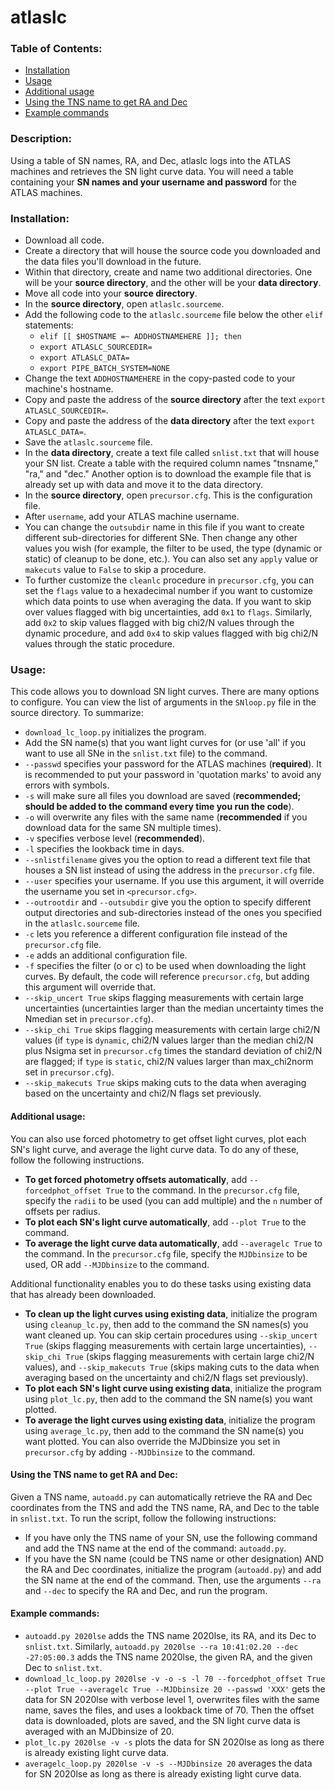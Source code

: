 # atlaslc

### Table of Contents:
* [Installation](#installation)
* [Usage](#usage)
* [Additional usage](#additional-usage)
* [Using the TNS name to get RA and Dec](#using-the-tns-name-to-get-ra-and-dec)
* [Example commands](#example-commands)

### Description: 
Using a table of SN names, RA, and Dec, atlaslc logs into the ATLAS machines and retrieves the SN light curve data. You will need a table containing your **SN names and your username and password** for the ATLAS machines.

### Installation:
* Download all code.
* Create a directory that will house the source code you downloaded and the data files you'll download in the future.
* Within that directory, create and name two additional directories. One will be your **source directory**, and the other will be your **data directory**. 
* Move all code into your **source directory**.
* In the **source directory**, open `atlaslc.sourceme`.
* Add the following code to the `atlaslc.sourceme` file below the other `elif` statements: 
	* `elif [[ $HOSTNAME =~ ADDHOSTNAMEHERE ]]; then`
	* `export ATLASLC_SOURCEDIR=`
  * `export ATLASLC_DATA=`
  * `export PIPE_BATCH_SYSTEM=NONE`
* Change the text `ADDHOSTNAMEHERE` in the copy-pasted code to your machine's hostname.
* Copy and paste the address of the **source directory** after the text `export ATLASLC_SOURCEDIR=`.
* Copy and paste the address of the **data directory** after the text `export ATLASLC_DATA=`.
* Save the `atlaslc.sourceme` file.
* In the **data directory**, create a text file called `snlist.txt` that will house your SN list. Create a table with the required column names "tnsname," "ra," and "dec." Another option is to download the example file that is already set up with data and move it to the data directory.
* In the **source directory**, open `precursor.cfg`. This is the configuration file.
* After `username`, add your ATLAS machine username.
* You can change the `outsubdir` name in this file if you want to create different sub-directories for different SNe. Then change any other values you wish (for example, the filter to be used, the type (dynamic or static) of cleanup to be done, etc.). You can also set any `apply` value or `makecuts` value to `False` to skip a procedure.
* To further customize the `cleanlc` procedure in `precursor.cfg`, you can set the `flags` value to a hexadecimal number if you want to customize which data points to use when averaging the data. If you want to skip over values flagged with big uncertainties, add `0x1` to `flags`. Similarly, add `0x2` to skip values flagged with big chi2/N values through the dynamic procedure, and add `0x4` to skip values flagged with big chi2/N values through the static procedure.

### Usage:
This code allows you to download SN light curves. There are many options to configure. You can view the list of arguments in the `SNloop.py` file in the source directory. To summarize:
* `download_lc_loop.py` initializes the program.
* Add the SN name(s) that you want light curves for (or use 'all' if you want to use all SNe in the `snlist.txt` file) to the command.
* `--passwd` specifies your password for the ATLAS machines (**required**). It is recommended to put your password in 'quotation marks' to avoid any errors with symbols.
* `-s` will make sure all files you download are saved (**recommended; should be added to the command every time you run the code**).
* `-o` will overwrite any files with the same name (**recommended** if you download data for the same SN multiple times).
* `-v` specifies verbose level (**recommended**).
* `-l` specifies the lookback time in days.
* `--snlistfilename` gives you the option to read a different text file that houses a SN list instead of using the address in the `precursor.cfg` file.
* `--user` specifies your username. If you use this argument, it will override the username you set in `<precursor.cfg>`.
* `--outrootdir` and `--outsubdir` give you the option to specify different output directories and sub-directories instead of the ones you specified in the `atlaslc.sourceme` file.
* `-c` lets you reference a different configuration file instead of the `precursor.cfg` file.
* `-e` adds an additional configuration file.
* `-f` specifies the filter (o or c) to be used when downloading the light curves. By default, the code will reference `precursor.cfg`, but adding this argument will override that.
* `--skip_uncert True` skips flagging measurements with certain large uncertainties (uncertainties larger than the median uncertainty times the Nmedian set in `precursor.cfg`).
* `--skip_chi True` skips flagging measurements with certain large chi2/N values (if `type` is `dynamic`, chi2/N values larger than the median chi2/N plus Nsigma set in `precursor.cfg` times the standard deviation of chi2/N are flagged; if `type` is `static`, chi2/N values larger than max_chi2norm set in `precursor.cfg`).
* `--skip_makecuts True` skips making cuts to the data when averaging based on the uncertainty and chi2/N flags set previously.

#### Additional usage:
You can also use forced photometry to get offset light curves, plot each SN's light curve, and average the light curve data. To do any of these, follow the following instructions.
* **To get forced photometry offsets automatically**, add `--forcedphot_offset True` to the command. In the `precursor.cfg` file, specify the `radii` to be used (you can add multiple) and the `n` number of offsets per radius.
* **To plot each SN's light curve automatically**, add `--plot True` to the command.
* **To average the light curve data automatically**, add `--averagelc True` to the command. In the `precursor.cfg` file, specify the `MJDbinsize` to be used, OR add `--MJDbinsize` to the command.

Additional functionality enables you to do these tasks using existing data that has already been downloaded.
* **To clean up the light curves using existing data**, initialize the program using `cleanup_lc.py`, then add to the command the SN names(s) you want cleaned up. You can skip certain procedures using `--skip_uncert True` (skips flagging measurements with certain large uncertainties), `--skip_chi True` (skips flagging measurements with certain large chi2/N values), and `--skip_makecuts True` (skips making cuts to the data when averaging based on the uncertainty and chi2/N flags set previously).
* **To plot each SN's light curve using existing data**, initialize the program using `plot_lc.py`, then add to the command the SN name(s) you want plotted.
* **To average the light curves using existing data**, initialize the program using `average_lc.py`, then add to the command the SN name(s) you want plotted. You can also override the MJDbinsize you set in `precursor.cfg` by adding `--MJDbinsize` to the command.

#### Using the TNS name to get RA and Dec:
Given a TNS name, `autoadd.py` can automatically retrieve the RA and Dec coordinates from the TNS and add the TNS name, RA, and Dec to the table in `snlist.txt`. To run the script, follow the following instructions:
* If you have only the TNS name of your SN, use the following command and add the TNS name at the end of the command: `autoadd.py`.
* If you have the SN name (could be TNS name or other designation) AND the RA and Dec coordinates, initialize the program (`autoadd.py`) and add the SN name at the end of the command. Then, use the arguments `--ra` and `--dec` to specify the RA and Dec, and run the program.

#### Example commands:
* `autoadd.py 2020lse` adds the TNS name 2020lse, its RA, and its Dec to `snlist.txt`. Similarly, `autoadd.py 2020lse --ra 10:41:02.20 --dec -27:05:00.3` adds the TNS name 2020lse, the given RA, and the given Dec to `snlist.txt`.
* `download_lc_loop.py 2020lse -v -o -s -l 70 --forcedphot_offset True --plot True --averagelc True --MJDbinsize 20 --passwd 'XXX'` gets the data for SN 2020lse with verbose level 1, overwrites files with the same name, saves the files, and uses a lookback time of 70. Then the offset data is downloaded, plots are saved, and the SN light curve data is averaged with an MJDbinsize of 20.
* `plot_lc.py 2020lse -v -s` plots the data for SN 2020lse as long as there is already existing light curve data.
* `averagelc_loop.py 2020lse -v -s --MJDbinsize 20` averages the data for SN 2020lse as long as there is already existing light curve data.
